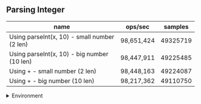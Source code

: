 ## Parsing Integer

|name|ops/sec|samples|
|-|-|-|
|Using parseInt(x, 10) - small number (2 len)|98,651,424|49325719|
|Using parseInt(x, 10) - big number (10 len)|98,447,911|49225485|
|Using + - small number (2 len)|98,448,163|49224087|
|Using + - big number (10 len)|98,217,362|49110750|


<details>
<summary>Environment</summary>

* __Machine:__ linux x64 | 4 vCPUs | 7.6GB Mem
* __Run:__ Wed Oct 15 2025 22:00:34 GMT+0000 (Coordinated Universal Time)
* __Node:__ `v22.20.0`
</details>

<!--
{"environment":{"platform":"linux","arch":"x64","cpus":4,"totalMemory":7.597843170166016},"benchmarks":[{"name":"Using parseInt(x, 10) - small number (2 len)","samples":49325719,"opsSec":98651424.78070909},{"name":"Using parseInt(x, 10) - big number (10 len)","samples":49225485,"opsSec":98447911.02650857},{"name":"Using + - small number (2 len)","samples":49224087,"opsSec":98448163.95828727},{"name":"Using + - big number (10 len)","samples":49110750,"opsSec":98217362.88824043}]}-->
